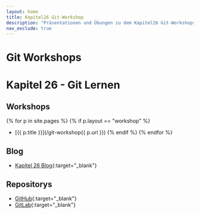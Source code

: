 ```yaml
---
layout: home
title: Kapitel26 Git-Workshop
description: "Präsentationen und Übungen zu dem Kapitel26 Git-Workshops"
nav_exclude: true
---
```


# Git Workshops

# Kapitel 26 - Git Lernen

## Workshops

{% for p in site.pages %}
    {% if p.layout == "workshop" %}
* [{{ p.title }}](/git-workshop{{ p.url }})
  {% endif %} 
{% endfor %}
  
## Blog

* [Kapitel 26 Blog](https://kapitel26.github.io){:target="_blank"}

## Repositorys

* [GitHub](https://github.com/bstachmann/git-workshop){:target="_blank"}
* [GitLab](https://gitlab.com/bjoern.stachmann/git-workshop){:target="_blank"}


